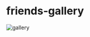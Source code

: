 # friends-gallery

![gallery](https://github.com/MHG-LAB/friends-gallery/workflows/gallery/badge.svg)
